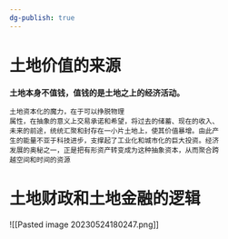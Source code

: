```yaml
---
dg-publish: true
---
```

# 土地价值的来源
**土地本身不值钱，值钱的是土地之上的经济活动。**
```
土地资本化的魔力，在于可以挣脱物理
属性，在抽象的意义上交易承诺和希望，将过去的储蓄、现在的收入、
未来的前途，统统汇聚和封存在一小片土地上，使其价值暴增。由此产
生的能量不亚于科技进步，支撑起了工业化和城市化的巨大投资。经济
发展的奥秘之一，正是把有形资产转变成为这种抽象资本，从而聚合跨
越空间和时间的资源
```
# 土地财政和土地金融的逻辑
![[Pasted image 20230524180247.png]]